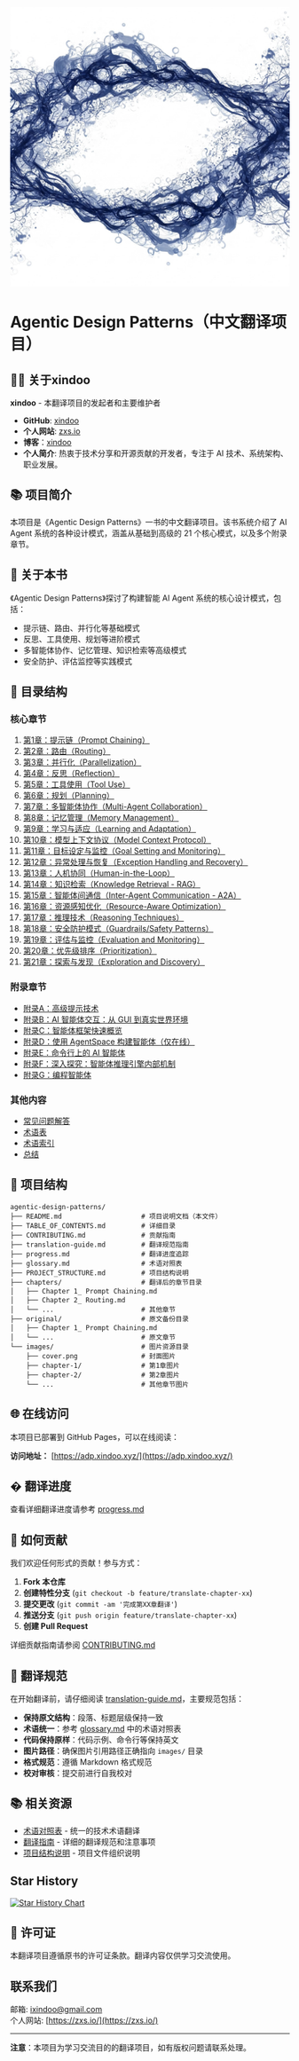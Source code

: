 ![封面图](images/cover.png)

# Agentic Design Patterns（中文翻译项目）

## 👨‍💻 关于xindoo

**xindoo** - 本翻译项目的发起者和主要维护者

- **GitHub**: [xindoo](https://github.com/xindoo)
- **个人网站**: [zxs.io](https://zxs.io)
- **博客**：[xindoo](https://blog.csdn.net/xindoo)
- **个人简介**: 热衷于技术分享和开源贡献的开发者，专注于 AI 技术、系统架构、职业发展。 

## 📚 项目简介

本项目是《Agentic Design Patterns》一书的中文翻译项目。该书系统介绍了 AI Agent 系统的各种设计模式，涵盖从基础到高级的 21 个核心模式，以及多个附录章节。

## 🎯 关于本书

《Agentic Design Patterns》探讨了构建智能 AI Agent 系统的核心设计模式，包括：
- 提示链、路由、并行化等基础模式
- 反思、工具使用、规划等进阶模式
- 多智能体协作、记忆管理、知识检索等高级模式
- 安全防护、评估监控等实践模式

## 📖 目录结构

### 核心章节

1. [第1章：提示链（Prompt Chaining）](chapters/Chapter%201_%20Prompt%20Chaining.md)
2. [第2章：路由（Routing）](chapters/Chapter%202_%20Routing.md)
3. [第3章：并行化（Parallelization）](chapters/Chapter%203_%20Parallelization.md)
4. [第4章：反思（Reflection）](chapters/Chapter%204_%20Reflection.md)
5. [第5章：工具使用（Tool Use）](chapters/Chapter%205_%20Tool%20Use.md)
6. [第6章：规划（Planning）](chapters/Chapter%206_%20Planning.md)
7. [第7章：多智能体协作（Multi-Agent Collaboration）](chapters/Chapter%207_%20Multi-Agent%20Collaboration.md)
8. [第8章：记忆管理（Memory Management）](chapters/Chapter%208_%20Memory%20Management.md)
9. [第9章：学习与适应（Learning and Adaptation）](chapters/Chapter%209_%20Learning%20and%20Adaptation.md)
10. [第10章：模型上下文协议（Model Context Protocol）](chapters/Chapter%2010_%20Model%20Context%20Protocol%20(MCP).md)
11. [第11章：目标设定与监控（Goal Setting and Monitoring）](chapters/Chapter%2011_%20Goal%20Setting%20and%20Monitoring.md)
12. [第12章：异常处理与恢复（Exception Handling and Recovery）](chapters/Chapter%2012_%20Exception%20Handling%20and%20Recovery.md)
13. [第13章：人机协同（Human-in-the-Loop）](chapters/Chapter%2013_%20Human-in-the-Loop.md)
14. [第14章：知识检索（Knowledge Retrieval - RAG）](chapters/Chapter%2014_%20Knowledge%20Retrieval%20(RAG).md)
15. [第15章：智能体间通信（Inter-Agent Communication - A2A）](chapters/Chapter%2015_%20Inter-Agent%20Communication%20(A2A).md)
16. [第16章：资源感知优化（Resource-Aware Optimization）](chapters/Chapter%2016_%20Resource-Aware%20Optimization.md)
17. [第17章：推理技术（Reasoning Techniques）](chapters/Chapter%2017_%20Reasoning%20Techniques.md)
18. [第18章：安全防护模式（Guardrails/Safety Patterns）](chapters/Chapter%2018_%20Guardrails_Safety%20Patterns.md)
19. [第19章：评估与监控（Evaluation and Monitoring）](chapters/Chapter%2019_%20Evaluation%20and%20Monitoring.md)
20. [第20章：优先级排序（Prioritization）](chapters/Chapter%2020_%20Prioritization.md)
21. [第21章：探索与发现（Exploration and Discovery）](chapters/Chapter%2021_%20Exploration%20and%20Discovery.md)

### 附录章节

- [附录A：高级提示技术](chapters/Appendix%20A_%20Advanced%20Prompting%20Techniques.md)
- [附录B：AI 智能体交互：从 GUI 到真实世界环境](chapters/Appendix%20B%20-%20AI%20Agentic%20Interactions_%20From%20GUI%20to%20Real%20world%20environment.md)
- [附录C：智能体框架快速概览](chapters/Appendix%20C%20-%20Quick%20overview%20of%20Agentic%20Frameworks.md)
- [附录D：使用 AgentSpace 构建智能体（仅在线）](chapters/Appendix%20D%20-%20Building%20an%20Agent%20with%20AgentSpace%20(on-line%20only).md)
- [附录E：命令行上的 AI 智能体](chapters/Appendix%20E%20-%20AI%20Agents%20on%20the%20CLI.md)
- [附录F：深入探究：智能体推理引擎内部机制](chapters/Appendix%20F%20%20-%20Under%20the%20Hood_%20An%20Inside%20Look%20at%20the%20Agents'%20Reasoning%20Engines.md)
- [附录G：编程智能体](chapters/Appendix%20G%20-%20%20Coding%20agents.md)

### 其他内容

- [常见问题解答](chapters/Frequently%20Asked%20Questions_%20Agentic%20Design%20Patterns.md)
- [术语表](chapters/Glossary.md)
- [术语索引](chapters/Index%20of%20Terms.md)
- [总结](chapters/Conclusion.md)

## 📁 项目结构

```
agentic-design-patterns/
├── README.md                    # 项目说明文档（本文件）
├── TABLE_OF_CONTENTS.md         # 详细目录
├── CONTRIBUTING.md              # 贡献指南
├── translation-guide.md         # 翻译规范指南
├── progress.md                  # 翻译进度追踪
├── glossary.md                  # 术语对照表
├── PROJECT_STRUCTURE.md         # 项目结构说明
├── chapters/                    # 翻译后的章节目录
│   ├── Chapter 1_ Prompt Chaining.md
│   ├── Chapter 2_ Routing.md
│   └── ...                      # 其他章节
├── original/                    # 原文备份目录
│   ├── Chapter 1_ Prompt Chaining.md
│   └── ...                      # 原文章节
└── images/                      # 图片资源目录
    ├── cover.png                # 封面图片
    ├── chapter-1/               # 第1章图片
    ├── chapter-2/               # 第2章图片
    └── ...                      # 其他章节图片
```

## 🌐 在线访问

本项目已部署到 GitHub Pages，可以在线阅读：

**访问地址：** [https://adp.xindoo.xyz/](https://adp.xindoo.xyz/)


## � 翻译进度

查看详细翻译进度请参考 [progress.md](progress.md)

## 🤝 如何贡献

我们欢迎任何形式的贡献！参与方式：

1. **Fork 本仓库**
2. **创建特性分支** (`git checkout -b feature/translate-chapter-xx`)
3. **提交更改** (`git commit -am '完成第XX章翻译'`)
4. **推送分支** (`git push origin feature/translate-chapter-xx`)
5. **创建 Pull Request**

详细贡献指南请参阅 [CONTRIBUTING.md](CONTRIBUTING.md)

## 📝 翻译规范

在开始翻译前，请仔细阅读 [translation-guide.md](translation-guide.md)，主要规范包括：

- **保持原文结构**：段落、标题层级保持一致
- **术语统一**：参考 [glossary.md](glossary.md) 中的术语对照表
- **代码保持原样**：代码示例、命令行等保持英文
- **图片路径**：确保图片引用路径正确指向 `images/` 目录
- **格式规范**：遵循 Markdown 格式规范
- **校对审核**：提交前进行自我校对

## 📚 相关资源

- [术语对照表](glossary.md) - 统一的技术术语翻译
- [翻译指南](translation-guide.md) - 详细的翻译规范和注意事项
- [项目结构说明](PROJECT_STRUCTURE.md) - 项目文件组织说明

## Star History

[![Star History Chart](https://api.star-history.com/svg?repos=xindoo/agentic-design-patterns&type=date&legend=top-left)](https://github.com/xindoo/agentic-design-patterns)

## 📄 许可证

本翻译项目遵循原书的许可证条款。翻译内容仅供学习交流使用。

## 联系我们
邮箱: ixindoo@gmail.com  
个人网站: [https://zxs.io/](https://zxs.io/)

---

**注意**：本项目为学习交流目的的翻译项目，如有版权问题请联系处理。